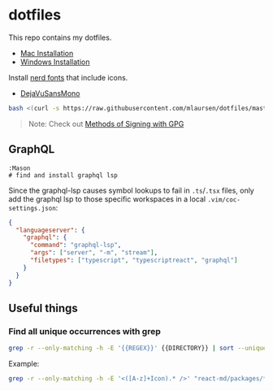 # dotfiles

This repo contains my dotfiles.

- [Mac Installation](./install/mac/README.md)
- [Windows Installation](./install/windows/README.md)

Install [nerd fonts](https://github.com/ryanoasis/nerd-fonts) that include
icons.

- [DejaVuSansMono](https://github.com/ryanoasis/nerd-fonts/releases/download/v3.1.1/DejaVuSansMono.zip)

```sh
bash <(curl -s https://raw.githubusercontent.com/mlaursen/dotfiles/master/init.sh)
```

> Note: Check out
> [Methods of Signing with GPG](https://gist.github.com/troyfontaine/18c9146295168ee9ca2b30c00bd1b41e)

## GraphQL

```
:Mason
# find and install graphql lsp
```

Since the graphql-lsp causes symbol lookups to fail in `.ts`/`.tsx` files, only
add the graphql lsp to those specific workspaces in a local
`.vim/coc-settings.json`:

```json
{
  "languageserver": {
    "graphql": {
      "command": "graphql-lsp",
      "args": ["server", "-m", "stream"],
      "filetypes": ["typescript", "typescriptreact", "graphql"]
    }
  }
}
```

## Useful things

### Find all unique occurrences with grep

```sh
grep -r --only-matching -h -E '{{REGEX}}' {{DIRECTORY}} | sort --unique
```

Example:

```sh
grep -r --only-matching -h -E '<([A-z]+Icon).* />' "react-md/packages/*/src" | sort unique
```
